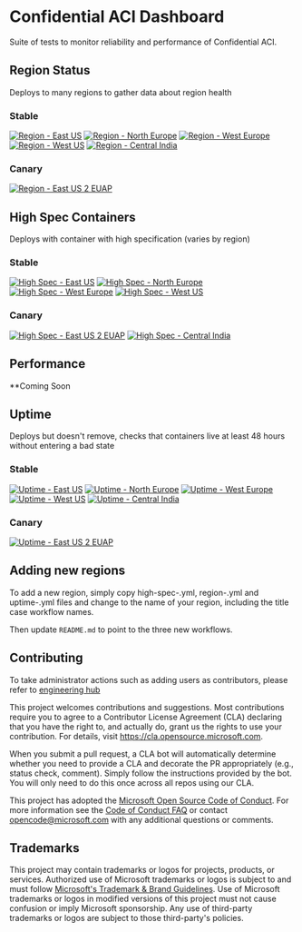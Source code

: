 # Confidential ACI Dashboard

Suite of tests to monitor reliability and performance of Confidential ACI.

## Region Status

Deploys to many regions to gather data about region health

### Stable

[![Region - East US](https://github.com/microsoft/confidential-aci-dashboard/actions/workflows/region-eastus.yml/badge.svg?branch=main)](https://github.com/microsoft/confidential-aci-dashboard/actions/workflows/region-eastus.yml)
[![Region - North Europe](https://github.com/microsoft/confidential-aci-dashboard/actions/workflows/region-northeurope.yml/badge.svg?branch=main)](https://github.com/microsoft/confidential-aci-dashboard/actions/workflows/region-northeurope.yml)
[![Region - West Europe](https://github.com/microsoft/confidential-aci-dashboard/actions/workflows/region-westeurope.yml/badge.svg?branch=main)](https://github.com/microsoft/confidential-aci-dashboard/actions/workflows/region-westeurope.yml)
[![Region - West US](https://github.com/microsoft/confidential-aci-dashboard/actions/workflows/region-westus.yml/badge.svg?branch=main)](https://github.com/microsoft/confidential-aci-dashboard/actions/workflows/region-westus.yml)
[![Region - Central India](https://github.com/microsoft/confidential-aci-dashboard/actions/workflows/region-centralindia.yml/badge.svg?branch=main)](https://github.com/microsoft/confidential-aci-dashboard/actions/workflows/region-centralindia.yml)

### Canary
[![Region - East US 2 EUAP](https://github.com/microsoft/confidential-aci-dashboard/actions/workflows/region-eastus2euap.yml/badge.svg?branch=main)](https://github.com/microsoft/confidential-aci-dashboard/actions/workflows/region-eastus2euap.yml)

## High Spec Containers

Deploys with container with high specification (varies by region)

### Stable

[![High Spec - East US](https://github.com/microsoft/confidential-aci-dashboard/actions/workflows/high-spec-eastus.yml/badge.svg?branch=main)](https://github.com/microsoft/confidential-aci-dashboard/actions/workflows/high-spec-eastus.yml)
[![High Spec - North Europe](https://github.com/microsoft/confidential-aci-dashboard/actions/workflows/high-spec-northeurope.yml/badge.svg?branch=main)](https://github.com/microsoft/confidential-aci-dashboard/actions/workflows/high-spec-northeurope.yml)
[![High Spec - West Europe](https://github.com/microsoft/confidential-aci-dashboard/actions/workflows/high-spec-westeurope.yml/badge.svg?branch=main)](https://github.com/microsoft/confidential-aci-dashboard/actions/workflows/high-spec-westeurope.yml)
[![High Spec - West US](https://github.com/microsoft/confidential-aci-dashboard/actions/workflows/high-spec-westus.yml/badge.svg?branch=main)](https://github.com/microsoft/confidential-aci-dashboard/actions/workflows/high-spec-westus.yml)

### Canary

[![High Spec - East US 2 EUAP](https://github.com/microsoft/confidential-aci-dashboard/actions/workflows/high-spec-eastus2euap.yml/badge.svg?branch=main)](https://github.com/microsoft/confidential-aci-dashboard/actions/workflows/high-spec-eastus2euap.yml)
[![High Spec - Central India](https://github.com/microsoft/confidential-aci-dashboard/actions/workflows/high-spec-centralindia.yml/badge.svg?branch=main)](https://github.com/microsoft/confidential-aci-dashboard/actions/workflows/high-spec-centralindia.yml)

## Performance

**Coming Soon

## Uptime

Deploys but doesn't remove, checks that containers live at least 48 hours without entering a bad state

### Stable

[![Uptime - East US](https://github.com/microsoft/confidential-aci-dashboard/actions/workflows/uptime-eastus.yml/badge.svg?branch=main)](https://github.com/microsoft/confidential-aci-dashboard/actions/workflows/uptime-eastus.yml)
[![Uptime - North Europe](https://github.com/microsoft/confidential-aci-dashboard/actions/workflows/uptime-northeurope.yml/badge.svg?branch=main)](https://github.com/microsoft/confidential-aci-dashboard/actions/workflows/uptime-northeurope.yml)
[![Uptime - West Europe](https://github.com/microsoft/confidential-aci-dashboard/actions/workflows/uptime-westeurope.yml/badge.svg?branch=main)](https://github.com/microsoft/confidential-aci-dashboard/actions/workflows/uptime-westeurope.yml)
[![Uptime - West US](https://github.com/microsoft/confidential-aci-dashboard/actions/workflows/uptime-westus.yml/badge.svg?branch=main)](https://github.com/microsoft/confidential-aci-dashboard/actions/workflows/uptime-westus.yml)
[![Uptime - Central India](https://github.com/microsoft/confidential-aci-dashboard/actions/workflows/uptime-centralindia.yml/badge.svg?branch=main)](https://github.com/microsoft/confidential-aci-dashboard/actions/workflows/uptime-centralindia.yml)

### Canary

[![Uptime - East US 2 EUAP](https://github.com/microsoft/confidential-aci-dashboard/actions/workflows/uptime-eastus2euap.yml/badge.svg?branch=main)](https://github.com/microsoft/confidential-aci-dashboard/actions/workflows/uptime-eastus2euap.yml)

## Adding new regions

To add a new region, simply copy high-spec-<anyregion>.yml, region-<anyregion>.yml and uptime-<anyregion>.yml files and change <anyregion> to the name of your region, including the title case workflow names.

Then update `README.md` to point to the three new workflows.

## Contributing

To take administrator actions such as adding users as contributors, please refer to [engineering hub](https://eng.ms/docs/initiatives/open-source-at-microsoft/github/opensource/repos/jit)

This project welcomes contributions and suggestions.  Most contributions require you to agree to a
Contributor License Agreement (CLA) declaring that you have the right to, and actually do, grant us
the rights to use your contribution. For details, visit https://cla.opensource.microsoft.com.

When you submit a pull request, a CLA bot will automatically determine whether you need to provide
a CLA and decorate the PR appropriately (e.g., status check, comment). Simply follow the instructions
provided by the bot. You will only need to do this once across all repos using our CLA.

This project has adopted the [Microsoft Open Source Code of Conduct](https://opensource.microsoft.com/codeofconduct/).
For more information see the [Code of Conduct FAQ](https://opensource.microsoft.com/codeofconduct/faq/) or
contact [opencode@microsoft.com](mailto:opencode@microsoft.com) with any additional questions or comments.

## Trademarks

This project may contain trademarks or logos for projects, products, or services. Authorized use of Microsoft
trademarks or logos is subject to and must follow
[Microsoft's Trademark & Brand Guidelines](https://www.microsoft.com/en-us/legal/intellectualproperty/trademarks/usage/general).
Use of Microsoft trademarks or logos in modified versions of this project must not cause confusion or imply Microsoft sponsorship.
Any use of third-party trademarks or logos are subject to those third-party's policies.
